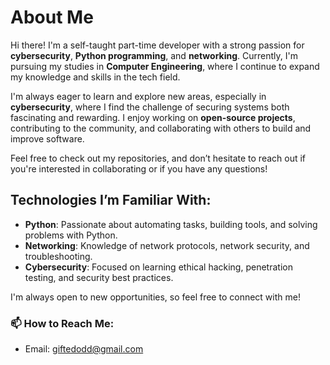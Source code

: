 # About Me

Hi there! I'm a self-taught part-time developer with a strong passion for **cybersecurity**, **Python programming**, and **networking**. Currently, I'm pursuing my studies in **Computer Engineering**, where I continue to expand my knowledge and skills in the tech field.

I'm always eager to learn and explore new areas, especially in **cybersecurity**, where I find the challenge of securing systems both fascinating and rewarding. I enjoy working on **open-source projects**, contributing to the community, and collaborating with others to build and improve software.

Feel free to check out my repositories, and don’t hesitate to reach out if you're interested in collaborating or if you have any questions!

## Technologies I’m Familiar With:
- **Python**: Passionate about automating tasks, building tools, and solving problems with Python.
- **Networking**: Knowledge of network protocols, network security, and troubleshooting.
- **Cybersecurity**: Focused on learning ethical hacking, penetration testing, and security best practices.

I'm always open to new opportunities, so feel free to connect with me!

### 📫 How to Reach Me:
- Email: giftedodd@gmail.com
